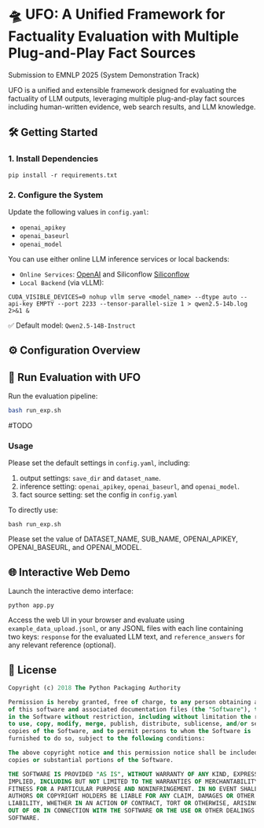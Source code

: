 # 🛸 UFO: A Unified Framework for Factuality Evaluation with Multiple Plug-and-Play Fact Sources

Submission to EMNLP 2025 (System Demonstration Track)

UFO is a unified and extensible framework designed for evaluating the factuality of LLM outputs, leveraging multiple plug-and-play fact sources including human-written evidence, web search results, and LLM knowledge.

## 🛠️ Getting Started

### 1. Install Dependencies
```shell
pip install -r requirements.txt
```

### 2. Configure the System
Update the following values in `config.yaml`:
- `openai_apikey`
- `openai_baseurl`
- `openai_model`

You can use either online LLM inference services or local backends:
- `Online Services`: [OpenAI](https://openai.com) and Siliconflow [Siliconflow](https://www.siliconflow.cn)
- `Local Backend` (via vLLM): 
```shell
CUDA_VISIBLE_DEVICES=0 nohup vllm serve <model_name> --dtype auto --api-key EMPTY --port 2233 --tensor-parallel-size 1 > qwen2.5-14b.log 2>&1 &
```
✅ Default model: `Qwen2.5-14B-Instruct`


## ⚙️ Configuration Overview

## 🚀 Run Evaluation with UFO
Run the evaluation pipeline:
```bash
bash run_exp.sh
```

#TODO
### Usage
Please set the default settings in `config.yaml`, including:
1. output settings: `save_dir` and `dataset_name`.
2. inference setting: `openai_apikey`, `openai_baseurl`, and `openai_model`.
3. fact source setting: set the config in `config.yaml`



To directly use:
```
bash run_exp.sh
```
Please set the value of DATASET_NAME, SUB_NAME, OPENAI_APIKEY, OPENAI_BASEURL, and OPENAI_MODEL.



## 🌐 Interactive Web Demo
Launch the interactive demo interface:
```shell
python app.py
```
Access the web UI in your browser and evaluate using `example_data_upload.jsonl`, or any JSONL files with each line containing two keys: `response` for the evaluated LLM text, and `reference_answers` for any relevant reference (optional).




## 📄 License
```sql
Copyright (c) 2018 The Python Packaging Authority

Permission is hereby granted, free of charge, to any person obtaining a copy
of this software and associated documentation files (the "Software"), to deal
in the Software without restriction, including without limitation the rights
to use, copy, modify, merge, publish, distribute, sublicense, and/or sell
copies of the Software, and to permit persons to whom the Software is
furnished to do so, subject to the following conditions:

The above copyright notice and this permission notice shall be included in all
copies or substantial portions of the Software.

THE SOFTWARE IS PROVIDED "AS IS", WITHOUT WARRANTY OF ANY KIND, EXPRESS OR
IMPLIED, INCLUDING BUT NOT LIMITED TO THE WARRANTIES OF MERCHANTABILITY,
FITNESS FOR A PARTICULAR PURPOSE AND NONINFRINGEMENT. IN NO EVENT SHALL THE
AUTHORS OR COPYRIGHT HOLDERS BE LIABLE FOR ANY CLAIM, DAMAGES OR OTHER
LIABILITY, WHETHER IN AN ACTION OF CONTRACT, TORT OR OTHERWISE, ARISING FROM,
OUT OF OR IN CONNECTION WITH THE SOFTWARE OR THE USE OR OTHER DEALINGS IN THE
SOFTWARE.
```